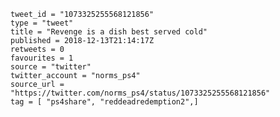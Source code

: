 ```
tweet_id = "1073325255568121856"
type = "tweet"
title = "Revenge is a dish best served cold"
published = 2018-12-13T21:14:17Z
retweets = 0
favourites = 1
source = "twitter"
twitter_account = "norms_ps4"
source_url = "https://twitter.com/norms_ps4/status/1073325255568121856"
tag = [ "ps4share", "reddeadredemption2",]
```

<p class='image'><img src='http://mnf.m17s.net/2018/12/13/DuU3oSfW0AIe3VQ.jpg' alt=''></p>

